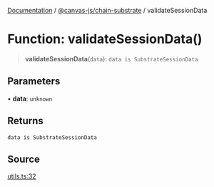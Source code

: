 [Documentation](../../../index.md) / [@canvas-js/chain-substrate](../index.md) / validateSessionData

# Function: validateSessionData()

> **validateSessionData**(`data`): `data is SubstrateSessionData`

## Parameters

• **data**: `unknown`

## Returns

`data is SubstrateSessionData`

## Source

[utils.ts:32](https://github.com/canvasxyz/canvas/blob/4c6b729f/packages/chain-substrate/src/utils.ts#L32)
